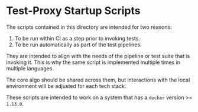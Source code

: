 # Test-Proxy Startup Scripts

The scripts contained in this directory are intended for two reasons:

1. To be run within CI as a step prior to invoking tests.
2. To be run automatically as part of the test pipelines.

They are intended to align with the needs of the pipeline or test suite that is invoking it. This is why the same script is implemented multiple times in multiple languages.

The core algo should be shared across them, but interactions with the local environment will be adjusted for each tech stack.

These scripts are intended to work on a system that has a `docker` version >= `1.13.0`.